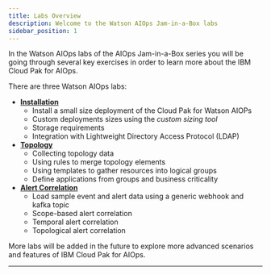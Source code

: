 ```yaml
---
title: Labs Overview
description: Welcome to the Watson AIOps Jam-in-a-Box labs
sidebar_position: 1
---
```


In the Watson AIOps labs of the AIOps Jam-in-a-Box series you will be going
through several key exercises in order to learn more about the IBM Cloud Pak for
AIOps.

There are three Watson AIOps labs:

- [**Installation**](../install/1-introduction/index.md)
  - Install a small size deployment of the Cloud Pak for Watson AIOPs
  - Custom deployments sizes using the _custom sizing tool_
  - Storage requirements
  - Integration with Lightweight Directory Access Protocol (LDAP)
- [**Topology**](../topology/1-introduction/index.md)
  - Collecting topology data
  - Using rules to merge topology elements
  - Using templates to gather resources into logical groups
  - Define applications from groups and business criticality
- [**Alert Correlation**](../alert-correlation/1-introduction/index.md)
  - Load sample event and alert data using a generic webhook and kafka topic
  - Scope-based alert correlation
  - Temporal alert correlation
  - Topological alert correlation

More labs will be added in the future to explore more advanced scenarios and
features of IBM Cloud Pak for AIOps.

---
